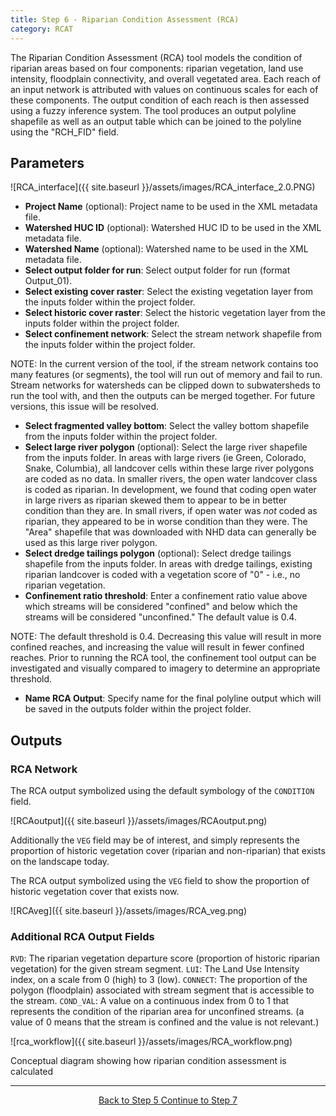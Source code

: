 ```yaml
---
title: Step 6 - Riparian Condition Assessment (RCA)
category: RCAT
---
```


The Riparian Condition Assessment (RCA) tool models the condition of riparian areas based on four components: riparian vegetation, land use intensity, floodplain connectivity, and overall vegetated area. Each reach of an input network is attributed with values on continuous scales for each of these components. The output condition of each reach is then assessed using a fuzzy inference system. The tool produces an output polyline shapefile as well as an output table which can be joined to the polyline using the "RCH_FID" field.

## Parameters

![RCA_interface]({{ site.baseurl }}/assets/images/RCA_interface_2.0.PNG)

- **Project Name** (optional): Project name to be used in the XML metadata file.
- **Watershed HUC ID** (optional): Watershed HUC ID to be used in the XML metadata file.
- **Watershed Name** (optional): Watershed name to be used in the XML metadata file.
- **Select output folder for run**: Select output folder for run (format Output_01).
- **Select existing cover raster**: Select the existing vegetation layer from the inputs folder within the project folder.
- **Select historic cover raster**: Select the historic vegetation layer from the inputs folder within the project folder. 
- **Select confinement network**: Select the stream network shapefile from the inputs folder within the project folder.

NOTE: In the current version of the tool, if the stream network contains too many features (or segments), the tool will run out of memory and fail to run. Stream networks for watersheds can be clipped down to subwatersheds to run the tool with, and then the outputs can be merged together. For future versions, this issue will be resolved.

- **Select fragmented valley bottom**: Select the valley bottom shapefile from the inputs folder within the project folder.
- **Select large river polygon** (optional): Select the large river shapefile from the inputs folder. In areas with large rivers (ie Green, Colorado, Snake, Columbia), all landcover cells within these large river polygons are coded as no data. In smaller rivers, the open water landcover class is coded as riparian. In development, we found that coding open water in large rivers as riparian skewed them to appear to be in better condition than they are. In small rivers, if open water was *not* coded as riparian, they appeared to be in worse condition than they were. The "Area" shapefile that was downloaded with NHD data can generally be used as this large river polygon.
- **Select dredge tailings polygon** (optional): Select dredge tailings shapefile from the inputs folder. In areas with dredge tailings, existing riparian landcover is coded with a vegetation score of "0" - i.e., no riparian vegetation.
- **Confinement ratio threshold**: Enter a confinement ratio value above which streams will be considered "confined" and below which the streams will be considered "unconfined." The default value is 0.4.

NOTE: The default threshold is 0.4. Decreasing this value will result in more confined reaches, and increasing the value will result in fewer confined reaches. Prior to running the RCA tool, the confinement tool output can be investigated and visually compared to imagery to determine an appropriate threshold. 

- **Name RCA Output**: Specify name for the final polyline output which will be saved in the outputs folder within the project folder.

## Outputs

### RCA Network

The RCA output symbolized using the default symbology of the `CONDITION` field.

![RCAoutput]({{ site.baseurl }}/assets/images/RCAoutput.png)

Additionally the `VEG` field may be of interest, and simply represents the proportion of historic vegetation cover (riparian and non-riparian) that exists on the landscape today.

The RCA output symbolized using the `VEG` field to show the proportion of historic vegetation cover that exists now.

![RCAveg]({{ site.baseurl }}/assets/images/RCA_veg.png)

### Additional RCA Output Fields

`RVD`: The riparian vegetation departure score (proportion of historic riparian vegetation) for the given stream segment. `LUI`: The Land Use Intensity index, on a scale from 0 (high) to 3 (low). `CONNECT`: The proportion of the polygon (floodplain) associated with stream segment that is accessible to the stream. `COND_VAL`: A value on a continuous index from 0 to 1 that represents the condition of the riparian area for unconfined streams. (a value of 0 means that the stream is confined and the value is not relevant.)

![rca_workflow]({{ site.baseurl }}/assets/images/RCA_workflow.png)

Conceptual diagram showing how riparian condition assessment is calculated

--------------------------------
<div align="center">
	<a class="hollow button" href="{{ site.baseurl }}/Documentation/Version_2.0/RCAT/5-ConfinementTool"><i class="fa fa-arrow-circle-left"></i> Back to Step 5 </a>
	<a class="hollow button" href="{{ site.baseurl }}/Documentation/Version_2.0/RCAT/7-LayerPackageGenerator"><i class="fa fa-arrow-circle-right"></i> Continue to Step 7 </a>
</div>	
